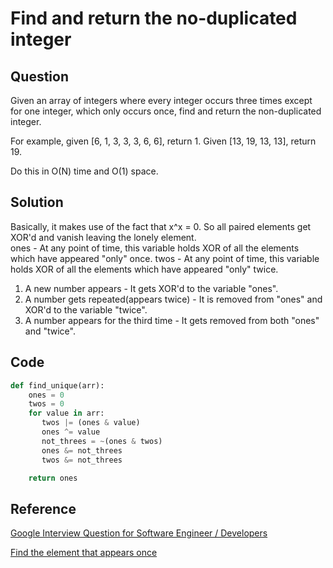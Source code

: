 # Find and return the no-duplicated integer

## Question

Given an array of integers where every integer occurs three times except for one integer, which only occurs once, find and return the non-duplicated integer.

For example, given [6, 1, 3, 3, 3, 6, 6], return 1. Given [13, 19, 13, 13], return 19.

Do this in O(N) time and O(1) space.

## Solution

Basically, it makes use of the fact that x^x = 0. So all paired elements get XOR'd and vanish leaving the lonely element.  
ones - At any point of time, this variable holds XOR of all the elements which have 
appeared "only" once. 
twos - At any point of time, this variable holds XOR of all the elements which have 
appeared "only" twice. 
1. A new number appears - It gets XOR'd to the variable "ones". 
2. A number gets repeated(appears twice) - It is removed from "ones" and XOR'd to the 
variable "twice". 
3. A number appears for the third time - It gets removed from both "ones" and "twice". 


## Code

```python
def find_unique(arr):
    ones = 0
    twos = 0
    for value in arr:
       twos |= (ones & value)
       ones ^= value
       not_threes = ~(ones & twos)
       ones &= not_threes
       twos &= not_threes

    return ones

```

## Reference

[Google Interview Question for Software Engineer / Developers](https://www.careercup.com/question?id=7902674)

[Find the element that appears once](https://www.geeksforgeeks.org/find-the-element-that-appears-once/)